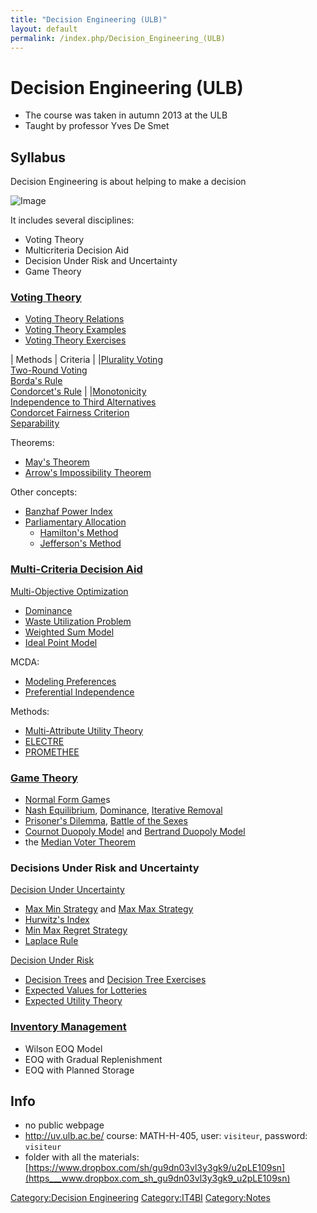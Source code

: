 ```yaml
---
title: "Decision Engineering (ULB)"
layout: default
permalink: /index.php/Decision_Engineering_(ULB)
---
```


# Decision Engineering (ULB)

- The course was taken in autumn 2013 at the ULB
- Taught by professor Yves De Smet 


## Syllabus
Decision Engineering is about helping to make a decision

<img src="https://raw.github.com/alexeygrigorev/wiki-figures/master/ulb/de/vt/decision-enginering-overview.png" alt="Image">

It includes several disciplines: 
- Voting Theory
- Multicriteria Decision Aid
- Decision Under Risk and Uncertainty
- Game Theory


### [Voting Theory](Voting_Theory)
- [Voting Theory Relations](Voting_Theory_Relations)
- [Voting Theory Examples](Voting_Theory_Examples)
- [Voting Theory Exercises](Voting_Theory_Exercises)

|   Methods  |  Criteria  |  |[Plurality Voting](Plurality_Voting) <br/>
[Two-Round Voting](Two-Round_Voting) <br/>
[Borda's Rule](Borda's_Rule) <br/>
[Condorcet's Rule](Condorcet's_Rule)
|  |[Monotonicity](Monotonicity) <br/>
[Independence to Third Alternatives](Independence_to_Third_Alternatives) <br/>
[Condorcet Fairness Criterion](Condorcet's_Rule#Fairness) <br/>
[Separability](Separability)

Theorems:
- [May's Theorem](May's_Theorem)
- [Arrow's Impossibility Theorem](Arrow's_Impossibility_Theorem)

Other concepts:
- [Banzhaf Power Index](Banzhaf_Power_Index)
- [Parliamentary Allocation](Parliamentary_Allocation)
  - [Hamilton's Method](Hamilton's_Method)
  - [Jefferson's Method](Jefferson's_Method)


### [Multi-Criteria Decision Aid](Multi-Criteria_Decision_Aid)
[Multi-Objective Optimization](Multi-Objective_Optimization)
- [Dominance](Dominance)
- [Waste Utilization Problem](Waste_Utilization_Problem)
- [Weighted Sum Model](Weighted_Sum_Model)
- [Ideal Point Model](Ideal_Point_Model)

MCDA:
- [Modeling Preferences](Modeling_Preferences)
- [Preferential Independence](Preferential_Independence)

Methods:
- [Multi-Attribute Utility Theory](Multi-Attribute_Utility_Theory)
- [ELECTRE](ELECTRE)
- [PROMETHEE](PROMETHEE)


### [Game Theory](Game_Theory)
- [Normal Form Game](Normal_Form_Game)s
- [Nash Equilibrium](Nash_Equilibrium), [Dominance](Dominance), [Iterative Removal](Iterative_Removal)
- [Prisoner's Dilemma](Prisoner's_Dilemma), [Battle of the Sexes](Battle_of_the_Sexes)
- [Cournot Duopoly Model](Cournot_Duopoly_Model) and [Bertrand Duopoly Model](Bertrand_Duopoly_Model)
- the [Median Voter Theorem](Median_Voter_Theorem)


### Decisions Under Risk and Uncertainty
[Decision Under Uncertainty](Decision_Under_Uncertainty)
- [Max Min Strategy](Max_Min_Strategy) and [Max Max Strategy](Max_Max_Strategy)
- [Hurwitz's Index](Hurwitz's_Index)
- [Min Max Regret Strategy](Min_Max_Regret_Strategy)
- [Laplace Rule](Laplace_Rule)


[Decision Under Risk](Decision_Under_Risk)
- [Decision Trees](Decision_Tree_(Decision_Theory)) and [Decision Tree Exercises](Decision_Tree_Exercises)
- [Expected Values for Lotteries](Expected_Values_for_Lotteries)
- [Expected Utility Theory](Expected_Utility_Theory)


### [Inventory Management](Inventory_Management)
- Wilson EOQ Model
- EOQ with Gradual Replenishment
- EOQ with Planned Storage


## Info
- no public webpage
- http://uv.ulb.ac.be/ course: MATH-H-405, user: <code>visiteur</code>, password: <code>visiteur</code>
- folder with all the materials: [https://www.dropbox.com/sh/gu9dn03vl3y3gk9/u2pLE109sn](https___www.dropbox.com_sh_gu9dn03vl3y3gk9_u2pLE109sn)

[Category:Decision Engineering](Category_Decision_Engineering)
[Category:IT4BI](Category_IT4BI)
[Category:Notes](Category_Notes)